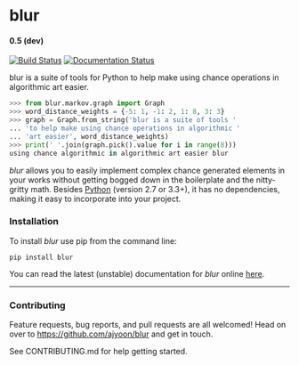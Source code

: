 # blur
#### 0.5 (dev)

[![Build Status](https://travis-ci.org/ajyoon/blur.svg?branch=dev)](https://travis-ci.org/ajyoon/blur)  [![Documentation Status](https://readthedocs.org/projects/blur/badge/?version=latest)](http://blur.readthedocs.io/en/latest/?badge=latest)

blur is a suite of tools for Python to help make using chance operations in
algorithmic art easier.

```python
>>> from blur.markov.graph import Graph
>>> word_distance_weights = {-5: 1, -1: 2, 1: 8, 3: 3}
>>> graph = Graph.from_string('blur is a suite of tools '
... 'to help make using chance operations in algorithmic '
... 'art easier', word_distance_weights)
>>> print(' '.join(graph.pick().value for i in range(8)))
using chance algorithmic in algorithmic art easier blur
```

*blur* allows you to easily implement complex chance generated elements
in your works without getting bogged down in the boilerplate and the
nitty-gritty math. Besides [Python](https://www.python.org/) (version 2.7 or 3.3+),
it has no dependencies, making it easy to incorporate into your project.

### Installation

To install *blur* use pip from the command line:

    pip install blur

You can read the latest (unstable) documentation for *blur* online [here](http://blur.readthedocs.io/en/latest/).

***

### Contributing
Feature requests, bug reports, and pull requests are all welcomed!
Head on over to https://github.com/ajyoon/blur and get in touch.

See CONTRIBUTING.md for help getting started.
